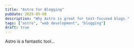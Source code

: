 ```yaml
---
title: "Astro for Blogging"
pubDate: 2025-05-08
description: "Why Astro is great for text-focused blogs."
tags: ["astro", "web development", "blogging"]
draft: true
---
```


Astro is a fantastic tool...
